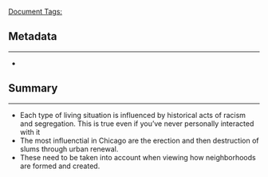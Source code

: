 <u>Document Tags:</u> 
## Metadata
---
- 
## Summary
---
- Each type of living situation is influenced by historical acts of racism and segregation. This is true even if you’ve never personally interacted with it
- The most influenctial in Chicago are the erection and then destruction of slums through urban renewal.
- These need to be taken into account when viewing how neighborhoods are formed and created.
